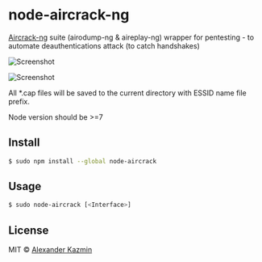 # node-aircrack-ng
[Aircrack-ng](https://www.aircrack-ng.org/) suite (airodump-ng & aireplay-ng) wrapper for pentesting - to automate deauthentications attack (to catch handshakes)

![Screenshot](http://i.imgur.com/i6gjkKo.png)

![Screenshot](http://i.imgur.com/u2pyYNp.png)

All *.cap files will be saved to the current directory with ESSID name file prefix.

Node version should be >=7

## Install

```bash
$ sudo npm install --global node-aircrack
```

## Usage

```bash
$ sudo node-aircrack [<Interface>]
```

## License

MIT © [Alexander Kazmin](https://github.com/ernium)